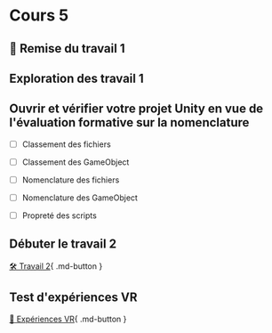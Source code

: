 # Cours 5

## 🚨 Remise du travail 1


## Exploration des travail 1

## Ouvrir et vérifier votre projet Unity en vue de l'évaluation formative sur la nomenclature

- [ ] Classement des fichiers
- [ ] Classement des GameObject
- [ ] Nomenclature des fichiers
- [ ] Nomenclature des GameObject
- [ ] Propreté des scripts   


## Débuter le travail 2
[🛠️ Travail 2](./consignes/travail2.md){ .md-button } 


## Test d'expériences VR
[🔎 Expériences VR](./installation/experiences.md){ .md-button } 
